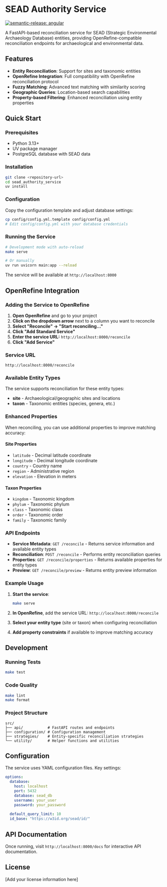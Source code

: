 # SEAD Authority Service

[![semantic-release: angular](https://img.shields.io/badge/semantic--release-angular-e10079?logo=semantic-release)](https://github.com/semantic-release/semantic-release)

A FastAPI-based reconciliation service for SEAD (Strategic Environmental Archaeology Database) entities, providing OpenRefine-compatible reconciliation endpoints for archaeological and environmental data.

## Features

- **Entity Reconciliation**: Support for sites and taxonomic entities
- **OpenRefine Integration**: Full compatibility with OpenRefine reconciliation protocol
- **Fuzzy Matching**: Advanced text matching with similarity scoring
- **Geographic Queries**: Location-based search capabilities
- **Property-based Filtering**: Enhanced reconciliation using entity properties

## Quick Start

### Prerequisites

- Python 3.13+
- UV package manager
- PostgreSQL database with SEAD data

### Installation

```bash
git clone <repository-url>
cd sead_authority_service
uv install
```

### Configuration

Copy the configuration template and adjust database settings:

```bash
cp config/config.yml.template config/config.yml
# Edit config/config.yml with your database credentials
```

### Running the Service

```bash
# Development mode with auto-reload
make serve

# Or manually
uv run uvicorn main:app --reload
```

The service will be available at `http://localhost:8000`

## OpenRefine Integration

### Adding the Service to OpenRefine

1. **Open OpenRefine** and go to your project
2. **Click on the dropdown arrow** next to a column you want to reconcile
3. **Select "Reconcile" → "Start reconciling..."**
4. **Click "Add Standard Service"**
5. **Enter the service URL:** `http://localhost:8000/reconcile`
6. **Click "Add Service"**

### Service URL

```
http://localhost:8000/reconcile
```

### Available Entity Types

The service supports reconciliation for these entity types:

- **site** - Archaeological/geographic sites and locations
- **taxon** - Taxonomic entities (species, genera, etc.)

### Enhanced Properties

When reconciling, you can use additional properties to improve matching accuracy:

#### Site Properties
- `latitude` - Decimal latitude coordinate
- `longitude` - Decimal longitude coordinate  
- `country` - Country name
- `region` - Administrative region
- `elevation` - Elevation in meters

#### Taxon Properties
- `kingdom` - Taxonomic kingdom
- `phylum` - Taxonomic phylum
- `class` - Taxonomic class
- `order` - Taxonomic order
- `family` - Taxonomic family

### API Endpoints

- **Service Metadata**: `GET /reconcile` - Returns service information and available entity types
- **Reconciliation**: `POST /reconcile` - Performs entity reconciliation queries
- **Properties**: `GET /reconcile/properties` - Returns available properties for entity types
- **Preview**: `GET /reconcile/preview` - Returns entity preview information

### Example Usage

1. **Start the service**:
   ```bash
   make serve
   ```

2. **In OpenRefine**, add the service URL: `http://localhost:8000/reconcile`

3. **Select your entity type** (site or taxon) when configuring reconciliation

4. **Add property constraints** if available to improve matching accuracy

## Development

### Running Tests

```bash
make test
```

### Code Quality

```bash
make lint
make format
```

### Project Structure

```
src/
├── api/           # FastAPI routes and endpoints
├── configuration/ # Configuration management
├── strategies/    # Entity-specific reconciliation strategies
└── utility/       # Helper functions and utilities
```

## Configuration

The service uses YAML configuration files. Key settings:

```yaml
options:
  database:
    host: localhost
    port: 5432
    database: sead_db
    username: your_user
    password: your_password
  
  default_query_limit: 10
  id_base: "https://w3id.org/sead/id/"
```

## API Documentation

Once running, visit `http://localhost:8000/docs` for interactive API documentation.

## License

[Add your license information here]
